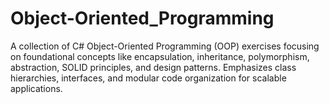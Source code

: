 # Object-Oriented_Programming
A collection of C# Object-Oriented Programming (OOP) exercises focusing on foundational concepts like encapsulation, inheritance, polymorphism, abstraction, SOLID principles, and design patterns. Emphasizes class hierarchies, interfaces, and modular code organization for scalable applications.
